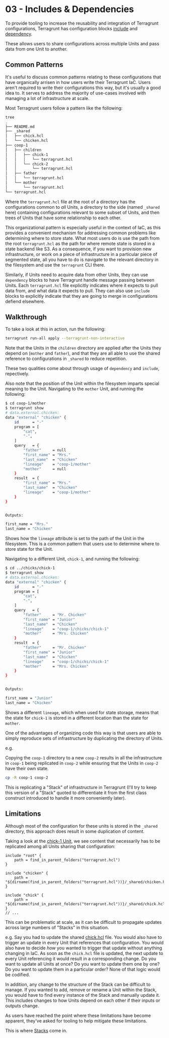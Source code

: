 # 03 - Includes & Dependencies

To provide tooling to increase the reusability and integration of Terragrunt configurations, Terragrunt has configuration blocks [include](https://terragrunt.gruntwork.io/docs/reference/config-blocks-and-attributes/#include) and [dependency](https://terragrunt.gruntwork.io/docs/reference/config-blocks-and-attributes/#dependency).

These allows users to share configurations across multiple Units and pass data from one Unit to another.

## Common Patterns

It's useful to discuss common patterns relating to these configurations that have organically arrisen in how users write their Terragrunt IaC. Users aren't required to write their configurations this way, but it's usually a good idea to. It serves to address the majority of use-cases involved with managing a lot of infrastructure at scale.

Most Terragrunt users follow a pattern like the following:

```bash
tree
.
├── README.md
├── _shared
│   ├── chick.hcl
│   └── chicken.hcl
├── coop-1
│   ├── children
│   │   ├── chick-1
│   │   │   └── terragrunt.hcl
│   │   └── chick-2
│   │       └── terragrunt.hcl
│   ├── father
│   │   └── terragrunt.hcl
│   └── mother
│       └── terragrunt.hcl
└── terragrunt.hcl
```

Where the `terragrunt.hcl` file at the root of a directory has the configurations common to _all_ Units, a directory to the side (named `_shared` here) containing configurations relevant to some subset of Units, and then trees of Units that have some relationship to each other.

This organizational pattern is especially useful in the context of IaC, as this provides a convenient mechanism for addressing common problems like determining where to store state. What most users do is use the path from the root `terragrunt.hcl` as the path for where remote state is stored in a state backend like S3. As a consequence, if you want to provision new infrastructure, or work on a piece of infrastructure in a particular piece of segmented state, all you have to do is navigate to the relevant directory in the filesystem and use the `terragrunt` CLI there.

Similarly, if Units need to acquire data from other Units, they can use `dependency` blocks to have Terragrunt handle message passing between Units. Each `terragrunt.hcl` file explicitly indicates where it expects to pull data from, and what data it expects to pull. They can also use `include` blocks to explicitly indicate that they are going to merge in configurations defiend elsewhere.

## Walkthrough

To take a look at this in action, run the following:

```bash
terragrunt run-all apply --terragrunt-non-interactive
```

Note that the Units in the `children` directory are applied after the Units they depend on (`mother` and `father`), and that they are all able to use the shared reference to configurations in `_shared` to reduce repetition.

These two qualities come about through usage of `dependency` and `include`, repectively.

Also note that the position of the Unit within the filesystem imparts special meaning to the Unit. Navigating to the `mother` Unit, and running the following:

```bash
$ cd coop-1/mother
$ terragrunt show
# data.external.chicken:
data "external" "chicken" {
    id      = "-"
    program = [
        "cat",
        "-",
    ]
    query   = {
        "father"     = null
        "first_name" = "Mrs."
        "last_name"  = "Chicken"
        "lineage"    = "coop-1/mother"
        "mother"     = null
    }
    result  = {
        "first_name" = "Mrs."
        "last_name"  = "Chicken"
        "lineage"    = "coop-1/mother"
    }
}


Outputs:

first_name = "Mrs."
last_name = "Chicken"
```

Shows how the `lineage` attribute is set to the path of the Unit in the filesystem. This is a common pattern that users use to determine where to store state for the Unit.

Navigating to a different Unit, `chick-1`, and running the following:

```bash
$ cd ../chicks/chick-1
$ terragrunt show
# data.external.chicken:
data "external" "chicken" {
    id      = "-"
    program = [
        "cat",
        "-",
    ]
    query   = {
        "father"     = "Mr. Chicken"
        "first_name" = "Junior"
        "last_name"  = "Chicken"
        "lineage"    = "coop-1/chicks/chick-1"
        "mother"     = "Mrs. Chicken"
    }
    result  = {
        "father"     = "Mr. Chicken"
        "first_name" = "Junior"
        "last_name"  = "Chicken"
        "lineage"    = "coop-1/chicks/chick-1"
        "mother"     = "Mrs. Chicken"
    }
}


Outputs:

first_name = "Junior"
last_name = "Chicken"
```

Shows a different `lineage`, which when used for state storage, means that the state for `chick-1` is stored in a different location than the state for `mother`.

One of the advantages of organizing code this way is that users are able to simply reproduce sets of infrastructure by duplicating the directory of Units.

e.g.

Copying the `coop-1` directory to a new `coop-2` results in all the infrastructure in `coop-1` being replicated in `coop-2` while ensuring that the Units in `coop-2` have their own state.

```bash
cp -R coop-1 coop-2
```

This is replicating a "Stack" of infrastructure in Terragrunt (I'll try to keep this version of a "Stack" quoted to differentiate it from the first class construct introduced to handle it more conveniently later).

## Limitations

Although most of the configuration for these units is stored in the `_shared` directory, this approach does result in some duplication of content.

Taking a look at the [chick-1 Unit](./coop-1/chicks/chick-1/terragrunt.hcl), we see content that necessarily has to be replicated among all Units sharing that configuration:

```hcl
include "root" {
	path = find_in_parent_folders("terragrunt.hcl")
}

include "chicken" {
	path = "${dirname(find_in_parent_folders("terragrunt.hcl"))}/_shared/chicken.hcl"
}

include "chick" {
	path = "${dirname(find_in_parent_folders("terragrunt.hcl"))}/_shared/chick.hcl"
}
// ...
```

This can be problematic at scale, as it can be difficult to propagate updates across large numbers of "Stacks" in this situation.

e.g. Say you had to update the shared [chick.hcl](./_shared/chick.hcl) file. You would also have to trigger an update in every Unit that references that configuration. You would also have to decide _how_ you wanted to trigger that update without anything changing in IaC. As soon as the `chick.hcl` file is updated, the next update to every Unit referencing it would result in a corresponding change. Do you want to update all Units at once? Do you want to update them one by one? Do you want to update them in a particular order? None of that logic would be codified.

In addition, any change to the structure of the Stack can be difficult to manage. If you wanted to add, remove or rename a Unit within the Stack, you would have to find every instance of the Stack and manually update it. This includes changes to how Units depend on each other if their inputs or outputs change.

As users have reached the point where these limitations have become apparent, they've asked for tooling to help mitigate these limitations.

This is where [Stacks](../04-stacks) come in.

